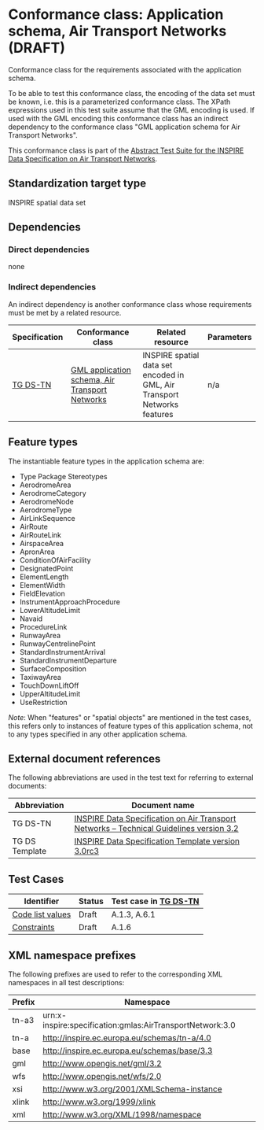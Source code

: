 # Conformance class: Application schema, Air Transport Networks (DRAFT)

Conformance class for the requirements associated with the application schema. 

To be able to test this conformance class, the encoding of the data set must be known, i.e. this is a parameterized conformance class. The XPath expressions used in this test suite assume that the GML encoding is used. If used with the GML encoding this conformance class has an indirect dependency to the conformance class "GML application schema for Air Transport Networks".

This conformance class is part of the [Abstract Test Suite for the INSPIRE Data Specification on Air Transport Networks](http://inspire.ec.europa.eu/id/ats/data-tn/3.2).

## Standardization target type

INSPIRE spatial data set

## Dependencies

### Direct dependencies

none

### Indirect dependencies

An indirect dependency is another conformance class whose requirements must be met by a related resource.

| Specification | Conformance class | Related resource | Parameters |
| ------------- | ----------------- | ---------------- | ---------- |
| [TG DS-TN](http://inspire.ec.europa.eu/id/ats/data-tn/3.2/tn-a-as/README#ref_TG_DS_TN) | [GML application schema, Air Transport Networks](http://inspire.ec.europa.eu/id/ats/data-tn/3.2/ad-gml) | INSPIRE spatial data set encoded in GML, Air Transport Networks features | n/a |
 
## Feature types <a name="feature-types"></a>

The instantiable feature types in the application schema are:

* Type Package Stereotypes
* AerodromeArea
* AerodromeCategory
* AerodromeNode
* AerodromeType
* AirLinkSequence
* AirRoute
* AirRouteLink
* AirspaceArea
* ApronArea
* ConditionOfAirFacility
* DesignatedPoint
* ElementLength
* ElementWidth
* FieldElevation
* InstrumentApproachProcedure
* LowerAltitudeLimit
* Navaid
* ProcedureLink
* RunwayArea
* RunwayCentrelinePoint
* StandardInstrumentArrival
* StandardInstrumentDeparture
* SurfaceComposition
* TaxiwayArea
* TouchDownLiftOff
* UpperAltitudeLimit
* UseRestriction

*Note*: When "features" or "spatial objects" are mentioned in the test cases, this refers only to instances of feature types of this application schema, not to any types specified in any other application schema.

## External document references

The following abbreviations are used in the test text for referring to external documents:

Abbreviation                     | Document name
-------------------------------- | --------------------------------------------------
TG DS-TN <a name="ref_TG_DS_TN"></a>   | [INSPIRE Data Specification on Air Transport Networks – Technical Guidelines version 3.2](http://inspire.ec.europa.eu/documents/Data_Specifications/INSPIRE_DataSpecification_TN_v3.2.pdf)
TG DS Template <a name="ref_TG_DS_tmpl"></a>   | [INSPIRE Data Specification Template version 3.0rc3](http://inspire.jrc.ec.europa.eu/documents/Data_Specifications/INSPIRE_DataSpecification_Template_v3.0rc3.pdf)

## Test Cases

| Identifier                                                        | Status   | Test case in [TG DS-TN](#ref_TG_DS_TN)  |
| ----------------------------------------------------------------- | -------- | ------------ |
| [Code list values](http://inspire.ec.europa.eu/id/ats/data-tn/3.2/tn-a-as/code-list-values)  | Draft  | A.1.3, A.6.1  |
| [Constraints](http://inspire.ec.europa.eu/id/ats/data-tn/3.2/tn-a-as/constraints)  | Draft  | A.1.6  |


## XML namespace prefixes <a name="namespaces"></a>

The following prefixes are used to refer to the corresponding XML namespaces in all test descriptions:

Prefix         | Namespace
-------------- | -------------------------------------------------
tn-a3			| urn:x-inspire:specification:gmlas:AirTransportNetwork:3.0
tn-a			| http://inspire.ec.europa.eu/schemas/tn-a/4.0
base           | http://inspire.ec.europa.eu/schemas/base/3.3
gml            | http://www.opengis.net/gml/3.2
wfs            | http://www.opengis.net/wfs/2.0
xsi            | http://www.w3.org/2001/XMLSchema-instance
xlink          | http://www.w3.org/1999/xlink
xml            | http://www.w3.org/XML/1998/namespace
